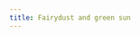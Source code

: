 ```yaml
---
title: Fairydust and green sun
---
```

<figure>
<img src="/img/emil-drawing/IMG_0227D.jpg" alt="">
</figure>